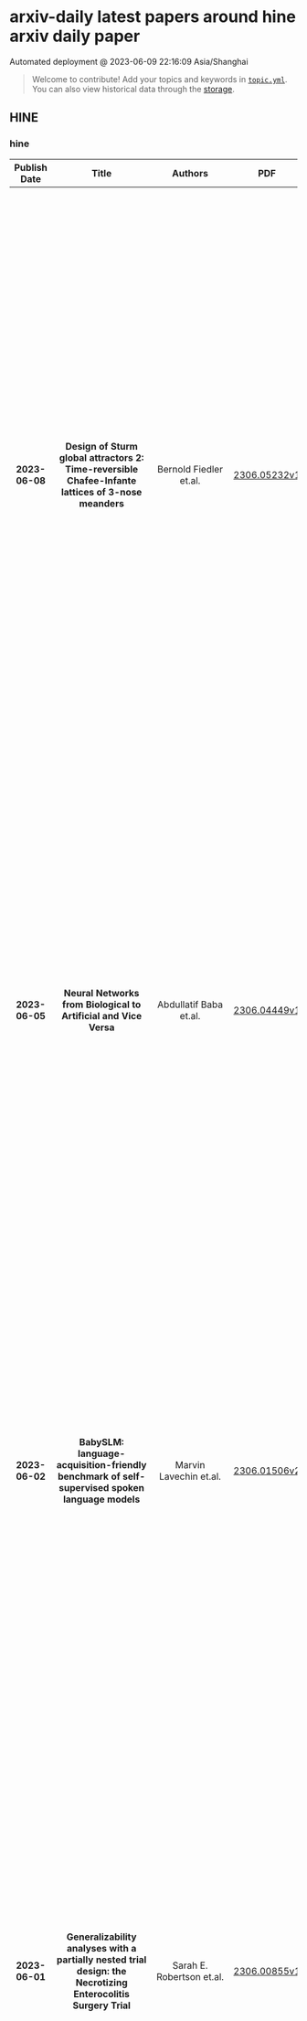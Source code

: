 # arxiv-daily latest papers around hine arxiv daily paper
Automated deployment @ 2023-06-09 22:16:09 Asia/Shanghai
> Welcome to contribute! Add your topics and keywords in [`topic.yml`]({repo_url}/blob/main/database/topic.yml).
> You can also view historical data through the [storage]({repo_url}/blob/main/database/storage).

## HINE

### hine
|Publish Date|Title|Authors|PDF|Code|Abstract|
| :---: | :---: | :---: | :---: | :---: | :---: |
|**2023-06-08**|**Design of Sturm global attractors 2: Time-reversible Chafee-Infante lattices of 3-nose meanders**|Bernold Fiedler et.al.|[2306.05232v1](http://arxiv.org/abs/2306.05232v1)|null|This sequel continues our exploration arxiv:2302.12531 of a deceptively ``simple'' class of global attractors, called Sturm due to nodal properties. They arise for the semilinear scalar parabolic PDE   \begin{equation}\label{eq:*}   u_t = u_{xx} + f(x,u,u_x) \tag{$*$}   \end{equation} on the unit interval $0 < x<1$, under Neumann boundary conditions. This models the interplay of reaction, advection, and diffusion.   Our classification is based on the Sturm meanders, which arise from a shooting approach to the ODE boundary value problem of equilibrium solutions $u=v(x)$. Specifically, we address meanders with only three ``noses'', each of which is innermost to a nested family of upper or lower meander arcs. The Chafee-Infante paradigm of 1974, with cubic nonlinearity $f=f(u)$, features just two noses.   We present, and fully prove, a precise description of global PDE connection graphs, graded by Morse index, for such gradient-like Morse-Smale systems \eqref{eq:*}. The directed edges denote PDE heteroclinic orbits $v_1 \leadsto v_2$ between equilibrium vertices $v_1, v_2$ of adjacent Morse index. The connection graphs can be described as a lattice-like structure of Chafee-Infante subgraphs. However, this simple description requires us to adjoin a single ``equilibrium'' vertex, formally, at Morse level -1. Surprisingly, for parabolic PDEs based on irreversible diffusion, the connection graphs then also exhibit global time reversibility.|
|**2023-06-05**|**Neural Networks from Biological to Artificial and Vice Versa**|Abdullatif Baba et.al.|[2306.04449v1](http://arxiv.org/abs/2306.04449v1)|null|In this paper, we examine how deep learning can be utilized to investigate neural health and the difficulties in interpreting neurological analyses within algorithmic models. The key contribution of this paper is the investigation of the impact of a dead neuron on the performance of artificial neural networks (ANNs). Therefore, we conduct several tests using different training algorithms and activation functions to identify the precise influence of the training process on neighboring neurons and the overall performance of the ANN in such cases. The aim is to assess the potential application of the findings in the biological domain, the expected results may have significant implications for the development of effective treatment strategies for neurological disorders. Successive training phases that incorporate visual and acoustic data derived from past social and familial experiences could be suggested to achieve this goal. Finally, we explore the conceptual analogy between the Adam optimizer and the learning process of the brain by delving into the specifics of both systems while acknowledging their fundamental differences.|
|**2023-06-02**|**BabySLM: language-acquisition-friendly benchmark of self-supervised spoken language models**|Marvin Lavechin et.al.|[2306.01506v2](http://arxiv.org/abs/2306.01506v2)|[link](https://github.com/marvinlvn/babyslm)|Self-supervised techniques for learning speech representations have been shown to develop linguistic competence from exposure to speech without the need for human labels. In order to fully realize the potential of these approaches and further our understanding of how infants learn language, simulations must closely emulate real-life situations by training on developmentally plausible corpora and benchmarking against appropriate test sets. To this end, we propose a language-acquisition-friendly benchmark to probe spoken language models at the lexical and syntactic levels, both of which are compatible with the vocabulary typical of children's language experiences. This paper introduces the benchmark and summarizes a range of experiments showing its usefulness. In addition, we highlight two exciting challenges that need to be addressed for further progress: bridging the gap between text and speech and between clean speech and in-the-wild speech.|
|**2023-06-01**|**Generalizability analyses with a partially nested trial design: the Necrotizing Enterocolitis Surgery Trial**|Sarah E. Robertson et.al.|[2306.00855v1](http://arxiv.org/abs/2306.00855v1)|null|We discuss generalizability analyses under a partially nested trial design, where part of the trial is nested within a cohort of trial-eligible individuals, while the rest of the trial is not nested. This design arises, for example, when only some centers participating in a trial are able to collect data on non-randomized individuals, or when data on non-randomized individuals cannot be collected for the full duration of the trial. Our work is motivated by the Necrotizing Enterocolitis Surgery Trial (NEST) that compared initial laparotomy versus peritoneal drain for infants with necrotizing enterocolitis or spontaneous intestinal perforation. During the first phase of the study, data were collected from randomized individuals as well as consenting non-randomized individuals; during the second phase of the study, however, data were only collected from randomized individuals, resulting in a partially nested trial design. We propose methods for generalizability analyses with partially nested trial designs. We describe identification conditions and propose estimators for causal estimands in the target population of all trial-eligible individuals, both randomized and non-randomized, in the part of the data where the trial is nested, while using trial information spanning both parts. We evaluate the estimators in a simulation study.|
|**2023-06-01**|**Interpretable simultaneous localization of MRI corpus callosum and classification of atypical Parkinsonian disorders using YOLOv5**|Vamshi Krishna Kancharla et.al.|[2306.00473v1](http://arxiv.org/abs/2306.00473v1)|null|Structural MRI(S-MRI) is one of the most versatile imaging modality that revolutionized the anatomical study of brain in past decades. The corpus callosum (CC) is the principal white matter fibre tract, enabling all kinds of inter-hemispheric communication. Thus, subtle changes in CC might be associated with various neurological disorders. The present work proposes the potential of YOLOv5-based CC detection framework to differentiate atypical Parkinsonian disorders (PD) from healthy controls (HC). With 3 rounds of hold-out validation, mean classification accuracy of 92% is obtained using the proposed method on a proprietary dataset consisting of 20 healthy subjects and 20 cases of APDs, with an improvement of 5% over SOTA methods (CC morphometry and visual texture analysis) that used the same dataset. Subsequently, in order to incorporate the explainability of YOLO predictions, Eigen CAM based heatmap is generated for identifying the most important sub-region in CC that leads to the classification. The result of Eigen CAM showed CC mid-body as the most distinguishable sub-region in classifying APDs and HC, which is in-line with SOTA methodologies and the current prevalent understanding in medicine.|
|**2023-05-31**|**Computational Language Assessment in patients with speech, language, and communication impairments**|Charalambos Themistocleous et.al.|[2305.20046v1](http://arxiv.org/abs/2305.20046v1)|null|Speech, language, and communication symptoms enable the early detection, diagnosis, treatment planning, and monitoring of neurocognitive disease progression. Nevertheless, traditional manual neurologic assessment, the speech and language evaluation standard, is time-consuming and resource-intensive for clinicians. We argue that Computational Language Assessment (C.L.A.) is an improvement over conventional manual neurological assessment. Using machine learning, natural language processing, and signal processing, C.L.A. provides a neuro-cognitive evaluation of speech, language, and communication in elderly and high-risk individuals for dementia. ii. facilitates the diagnosis, prognosis, and therapy efficacy in at-risk and language-impaired populations; and iii. allows easier extensibility to assess patients from a wide range of languages. Also, C.L.A. employs Artificial Intelligence models to inform theory on the relationship between language symptoms and their neural bases. It significantly advances our ability to optimize the prevention and treatment of elderly individuals with communication disorders, allowing them to age gracefully with social engagement.|
|**2023-05-28**|**A joint estimation approach for monotonic regression functions in general dimensions**|Christian Rohrbeck et.al.|[2305.17711v1](http://arxiv.org/abs/2305.17711v1)|null|Regression analysis under the assumption of monotonicity is a well-studied statistical problem and has been used in a wide range of applications. However, there remains a lack of a broadly applicable methodology that permits information borrowing, for efficiency gains, when jointly estimating multiple monotonic regression functions. We introduce such a methodology by extending the isotonic regression problem presented in the article "The isotonic regression problem and its dual" (Barlow and Brunk, 1972). The presented approach can be applied to both fixed and random designs and any number of explanatory variables (regressors). Our framework penalizes pairwise differences in the values (levels) of the monotonic function estimates, with the weight of penalty being determined based on a statistical test, which results in information being shared across data sets if similarities in the regression functions exist. Function estimates are subsequently derived using an iterative optimization routine that uses existing solution algorithms for the isotonic regression problem. Simulation studies for normally and binomially distributed response data illustrate that function estimates are consistently improved if similarities between functions exist, and are not oversmoothed otherwise. We further apply our methodology to analyse two public health data sets: neonatal mortality data for Porto Alegre, Brazil, and stroke patient data for North West England.|
|**2023-05-27**|**Explainable Brain Age Prediction using coVariance Neural Networks**|Saurabh Sihag et.al.|[2305.18370v1](http://arxiv.org/abs/2305.18370v1)|[link](https://github.com/pennbindlab/vnn_brain_age)|In computational neuroscience, there has been an increased interest in developing machine learning algorithms that leverage brain imaging data to provide estimates of "brain age" for an individual. Importantly, the discordance between brain age and chronological age (referred to as "brain age gap") can capture accelerated aging due to adverse health conditions and therefore, can reflect increased vulnerability towards neurological disease or cognitive impairments. However, widespread adoption of brain age for clinical decision support has been hindered due to lack of transparency and methodological justifications in most existing brain age prediction algorithms. In this paper, we leverage coVariance neural networks (VNN) to propose an anatomically interpretable framework for brain age prediction using cortical thickness features. Specifically, our brain age prediction framework extends beyond the coarse metric of brain age gap in Alzheimer's disease (AD) and we make two important observations: (i) VNNs can assign anatomical interpretability to elevated brain age gap in AD by identifying contributing brain regions, (ii) the interpretability offered by VNNs is contingent on their ability to exploit specific eigenvectors of the anatomical covariance matrix. Together, these observations facilitate an explainable perspective to the task of brain age prediction.|
|**2023-05-25**|**Emergence of a phonological bias in ChatGPT**|Juan Manuel Toro et.al.|[2305.15929v2](http://arxiv.org/abs/2305.15929v2)|null|Current large language models, such as OpenAI's ChatGPT, have captured the public's attention because how remarkable they are in the use of language. Here, I demonstrate that ChatGPT displays phonological biases that are a hallmark of human language processing. More concretely, just like humans, ChatGPT has a consonant bias. That is, the chatbot has a tendency to use consonants over vowels to identify words. This is observed across languages that differ in their relative distribution of consonants and vowels such as English and Spanish. Despite the differences in how current artificial intelligence language models are trained to process linguistic stimuli and how human infants acquire language, such training seems to be enough for the emergence of a phonological bias in ChatGPT|
|**2023-05-24**|**From Interactive to Co-Constructive Task Learning**|Anna-Lisa Vollmer et.al.|[2305.15535v1](http://arxiv.org/abs/2305.15535v1)|null|Humans have developed the capability to teach relevant aspects of new or adapted tasks to a social peer with very few task demonstrations by making use of scaffolding strategies that leverage prior knowledge and importantly prior joint experience to yield a joint understanding and a joint execution of the required steps to solve the task. This process has been discovered and analyzed in parent-infant interaction and constitutes a ``co-construction'' as it allows both, the teacher and the learner, to jointly contribute to the task. We propose to focus research in robot interactive learning on this co-construction process to enable robots to learn from non-expert users in everyday situations. In the following, we will review current proposals for interactive task learning and discuss their main contributions with respect to the entailing interaction. We then discuss our notion of co-construction and summarize research insights from adult-child and human-robot interactions to elucidate its nature in more detail. From this overview we finally derive research desiderata that entail the dimensions architecture, representation, interaction and explainability.|
|**2023-05-23**|**ECCENTRIC: a fast and unrestrained approach for high-resolution in vivo metabolic imaging at ultra-high field MR**|Antoine Klauser et.al.|[2305.13822v1](http://arxiv.org/abs/2305.13822v1)|null|A novel method for fast and high-resolution metabolic imaging, called ECcentric Circle ENcoding TRajectorIes for Compressed sensing (ECCENTRIC), has been developed and implemented on 7 Tesla human MRI. ECCENTRIC is a non-Cartesian spatial-spectral encoding method optimized for random undersampling of magnetic resonance spectroscopic imaging (MRSI) at ultra-high field. The approach provides flexible and random (k,t) sampling without temporal interleaving to improve spatial response function and spectral quality. ECCENTRIC needs low gradient amplitudes and slew-rates that reduces electrical, mechanical and thermal stress of the scanner hardware, and is robust to timing imperfection and eddy-current delays. Combined with a model-based low-rank reconstruction, this approach enables simultaneous imaging of up to 14 metabolites over the whole-brain at 2-3mm isotropic resolution in 4-10 minutes with high signal-to-noise ratio. In 20 healthy volunteers and 20 glioma patients ECCENTRIC demonstrated unprecedented mapping of fine structural details of metabolism in healthy brains and an extended metabolic fingerprinting of glioma tumors.|
|**2023-05-22**|**Developmental Curiosity and Social Interaction in Virtual Agents**|Chris Doyle et.al.|[2305.13396v1](http://arxiv.org/abs/2305.13396v1)|null|Infants explore their complex physical and social environment in an organized way. To gain insight into what intrinsic motivations may help structure this exploration, we create a virtual infant agent and place it in a developmentally-inspired 3D environment with no external rewards. The environment has a virtual caregiver agent with the capability to interact contingently with the infant agent in ways that resemble play. We test intrinsic reward functions that are similar to motivations that have been proposed to drive exploration in humans: surprise, uncertainty, novelty, and learning progress. These generic reward functions lead the infant agent to explore its environment and discover the contingencies that are embedded into the caregiver agent. The reward functions that are proxies for novelty and uncertainty are the most successful in generating diverse experiences and activating the environment contingencies. We also find that learning a world model in the presence of an attentive caregiver helps the infant agent learn how to predict scenarios with challenging social and physical dynamics. Taken together, our findings provide insight into how curiosity-like intrinsic rewards and contingent social interaction lead to dynamic social behavior and the creation of a robust predictive world model.|
|**2023-05-21**|**Towards Robust Family-Infant Audio Analysis Based on Unsupervised Pretraining of Wav2vec 2.0 on Large-Scale Unlabeled Family Audio**|Jialu Li et.al.|[2305.12530v2](http://arxiv.org/abs/2305.12530v2)|null|To perform automatic family audio analysis, past studies have collected recordings using phone, video, or audio-only recording devices like LENA, investigated supervised learning methods, and used or fine-tuned general-purpose embeddings learned from large pretrained models. In this study, we advance the audio component of a new infant wearable multi-modal device called LittleBeats (LB) by learning family audio representation via wav2vec 2.0 (W2V2) pertaining. We show given a limited number of labeled LB home recordings, W2V2 pretrained using 1k-hour of unlabeled home recordings outperforms oracle W2V2 pretrained on 52k-hour unlabeled audio in terms of parent/infant speaker diarization (SD) and vocalization classifications (VC) at home. Extra relevant external unlabeled and labeled data further benefit W2V2 pretraining and fine-tuning. With SpecAug and environmental speech corruptions, we obtain 12% relative gain on SD and moderate boost on VC. Code and model weights are available.|
|**2023-05-18**|**Federated learning for secure development of AI models for Parkinson's disease detection using speech from different languages**|Soroosh Tayebi Arasteh et.al.|[2305.11284v1](http://arxiv.org/abs/2305.11284v1)|null|Parkinson's disease (PD) is a neurological disorder impacting a person's speech. Among automatic PD assessment methods, deep learning models have gained particular interest. Recently, the community has explored cross-pathology and cross-language models which can improve diagnostic accuracy even further. However, strict patient data privacy regulations largely prevent institutions from sharing patient speech data with each other. In this paper, we employ federated learning (FL) for PD detection using speech signals from 3 real-world language corpora of German, Spanish, and Czech, each from a separate institution. Our results indicate that the FL model outperforms all the local models in terms of diagnostic accuracy, while not performing very differently from the model based on centrally combined training sets, with the advantage of not requiring any data sharing among collaborators. This will simplify inter-institutional collaborations, resulting in enhancement of patient outcomes.|
|**2023-05-18**|**Comparing Machines and Children: Using Developmental Psychology Experiments to Assess the Strengths and Weaknesses of LaMDA Responses**|Eliza Kosoy et.al.|[2305.11243v1](http://arxiv.org/abs/2305.11243v1)|null|Developmental psychologists have spent decades devising experiments to test the intelligence and knowledge of infants and children, tracing the origin of crucial concepts and capacities. Moreover, experimental techniques in developmental psychology have been carefully designed to discriminate the cognitive capacities that underlie particular behaviors. We propose that using classical experiments from child development is a particularly effective way to probe the computational abilities of AI models, in general, and LLMs in particular. First, the methodological techniques of developmental psychology, such as the use of novel stimuli to control for past experience or control conditions to determine whether children are using simple associations, can be equally helpful for assessing the capacities of LLMs. In parallel, testing LLMs in this way can tell us whether the information that is encoded in text is sufficient to enable particular responses, or whether those responses depend on other kinds of information, such as information from exploration of the physical world. In this work we adapt classical developmental experiments to evaluate the capabilities of LaMDA, a large language model from Google. We propose a novel LLM Response Score (LRS) metric which can be used to evaluate other language models, such as GPT. We find that LaMDA generates appropriate responses that are similar to those of children in experiments involving social understanding, perhaps providing evidence that knowledge of these domains is discovered through language. On the other hand, LaMDA's responses in early object and action understanding, theory of mind, and especially causal reasoning tasks are very different from those of young children, perhaps showing that these domains require more real-world, self-initiated exploration and cannot simply be learned from patterns in language input.|
|**2023-05-18**|**Client Selection for Federated Policy Optimization with Environment Heterogeneity**|Zhijie Xie et.al.|[2305.10978v3](http://arxiv.org/abs/2305.10978v3)|null|The development of Policy Iteration (PI) has inspired many recent algorithms for Reinforcement Learning (RL), including several policy gradient methods, that gained both theoretical soundness and empirical success on a variety of tasks. The theory of PI is rich in the context of centralized learning, but its study is still in the infant stage under the federated setting. This paper explores the federated version of Approximate PI (API) and derives its error bound, taking into account the approximation error introduced by environment heterogeneity. We theoretically prove that a proper client selection scheme can reduce this error bound. Based on the theoretical result, we propose a client selection algorithm to alleviate the additional approximation error caused by environment heterogeneity. Experiment results show that the proposed algorithm outperforms other biased and unbiased client selection methods on the federated mountain car problem by effectively selecting clients with a lower level of heterogeneity from the population distribution.|
|**2023-05-17**|**Transcending Grids: Point Clouds and Surface Representations Powering Neurological Processing**|Kishore Babu Nampalle et.al.|[2305.15426v2](http://arxiv.org/abs/2305.15426v2)|null|In healthcare, accurately classifying medical images is vital, but conventional methods often hinge on medical data with a consistent grid structure, which may restrict their overall performance. Recent medical research has been focused on tweaking the architectures to attain better performance without giving due consideration to the representation of data. In this paper, we present a novel approach for transforming grid based data into its higher dimensional representations, leveraging unstructured point cloud data structures. We first generate a sparse point cloud from an image by integrating pixel color information as spatial coordinates. Next, we construct a hypersurface composed of points based on the image dimensions, with each smooth section within this hypersurface symbolizing a specific pixel location. Polygonal face construction is achieved using an adjacency tensor. Finally, a dense point cloud is generated by densely sampling the constructed hypersurface, with a focus on regions of higher detail. The effectiveness of our approach is demonstrated on a publicly accessible brain tumor dataset, achieving significant improvements over existing classification techniques. This methodology allows the extraction of intricate details from the original image, opening up new possibilities for advanced image analysis and processing tasks.|
|**2023-05-17**|**Analyzing the Stance of Facebook Posts on Abortion Considering State-level Health and Social Compositions**|Ana Aleksandric et.al.|[2305.09889v1](http://arxiv.org/abs/2305.09889v1)|null|Abortion remains one of the most controversial topics, especially after overturning Roe v. Wade ruling in the United States. Previous literature showed that the illegality of abortion could have serious consequences, as women might seek unsafe pregnancy terminations leading to increased maternal mortality rates and negative effects on their reproductive health. Therefore, the stances of the abortion-related Facebook posts were analyzed at the state level in the United States from May 4 until June 30, 2022, right after the Supreme Court's decision was disclosed. In more detail, the pre-trained Transformer architecture-based model was fine-tuned on a manually labeled training set to obtain a stance detection model suitable for the collected dataset. Afterward, we employed appropriate statistical tests to examine the relationships between public opinion regarding abortion, abortion legality, political leaning, and factors measuring the overall population's health, health knowledge, and vulnerability per state. We found that states with a higher number of views against abortion also have higher infant and maternal mortality rates. Furthermore, the stance of social media posts per state is mostly matching with the current abortion laws in these states. While aligned with existing literature, these findings indicate how public opinion, laws, and women's and infants' health are related, and interventions are required to educate and protect women, especially in vulnerable populations.|
|**2023-05-16**|**Evaluation of self-supervised pre-training for automatic infant movement classification using wearable movement sensors**|Einari Vaaras et.al.|[2305.09366v1](http://arxiv.org/abs/2305.09366v1)|null|The recently-developed infant wearable MAIJU provides a means to automatically evaluate infants' motor performance in an objective and scalable manner in out-of-hospital settings. This information could be used for developmental research and to support clinical decision-making, such as detection of developmental problems and guiding of their therapeutic interventions. MAIJU-based analyses rely fully on the classification of infant's posture and movement; it is hence essential to study ways to increase the accuracy of such classifications, aiming to increase the reliability and robustness of the automated analysis. Here, we investigated how self-supervised pre-training improves performance of the classifiers used for analyzing MAIJU recordings, and we studied whether performance of the classifier models is affected by context-selective quality-screening of pre-training data to exclude periods of little infant movement or with missing sensors. Our experiments show that i) pre-training the classifier with unlabeled data leads to a robust accuracy increase of subsequent classification models, and ii) selecting context-relevant pre-training data leads to substantial further improvements in the classifier performance.|
|**2023-05-16**|**Health Impacts of Public Pawnshops in Industrializing Tokyo**|Tatsuki Inoue et.al.|[2305.09352v1](http://arxiv.org/abs/2305.09352v1)|null|This study is the first to investigate whether financial institutions for low-income populations have contributed to the historical decline in mortality rates. Using ward-level panel data from prewar Tokyo City, we found that public pawn loans were associated with reductions in infant and fetal death rates, potentially through improved nutrition and hygiene measures. Simple calculations suggest that popularizing public pawnshops led to a 6% and 8% decrease in infant mortality and fetal death rates, respectively, from 1927 to 1935. Contrarily, private pawnshops showed no significant association with health improvements. Our findings enrich the expanding literature on demographics and financial histories.|
|**2023-05-16**|**A Wearable Wireless Magnetic Eye-Tracker, in-vitro and in-vivo Tests**|Giuseppe Bevilacqua et.al.|[2305.09289v1](http://arxiv.org/abs/2305.09289v1)|null|A wireless, wearable magnetic eye tracker is described and characterized. The proposed instrumentation enables simultaneous evaluation of eye and head angular displacements. Such a system can be used to determine the absolute gaze direction as well as to analyze spontaneous eye re-orientation in response to stimuli consisting in head rotations. The latter feature has implications to analyze the vestibulo-ocular reflex and constitutes an interesting opportunity to develop medical (oto-neurological) diagnostics. Details of data analysis are reported together with some results obtained in-vivo or with simple mechanical simulators that enable measurements under controlled conditions.|
|**2023-05-15**|**Towards personalised music-therapy; a neurocomputational modelling perspective**|Nicole Lai et.al.|[2305.14364v1](http://arxiv.org/abs/2305.14364v1)|null|Music therapy has emerged recently as a successful intervention that improves patient's outcome in a large range of neurological and mood disorders without adverse effects. Brain networks are entrained to music in ways that can be explained both via top-down and bottom-up processes. In particular, the direct interaction of auditory with the motor and the reward system via a predictive framework explains the efficacy of music-based interventions in motor rehabilitation. In this manuscript, we provide a brief overview of current theories of music perception and processing. Subsequently, we summarise evidence of music-based interventions primarily in motor, emotional and cardiovascular regulation. We highlight opportunities to improve quality of life and reduce stress beyond the clinic environment and in healthy individuals. This relatively unexplored area requires an understanding of how we can personalise and automate music selection processes to fit individuals needs and tasks via feedback loops mediated by measurements of neuro-physiological responses.|
|**2023-05-10**|**Direct Estimation of Pupil Parameters Using Deep Learning for Visible Light Pupillometry**|Abhijeet Phatak et.al.|[2305.06425v1](http://arxiv.org/abs/2305.06425v1)|null|Pupil reflex to variations in illumination and associated dynamics are of importance in neurology and ophthalmology. This is typically measured using a near Infrared (IR) pupillometer to avoid Purkinje reflections that appear when strong Visible Light (VL) illumination is present. Previously we demonstrated the use of deep learning techniques to accurately detect the pupil pixels (segmentation mask) in case of VL images for performing VL pupillometry. Here, we present a method to obtain the parameters of the elliptical pupil boundary along with the segmentation mask is presented. This eliminates the need for an additional, computationally expensive post-processing step of ellipse fitting and also improves segmentation accuracy. Using the time-varying ellipse parameters of pupil, we can compute the dynamics of the Pupillary Light Reflex (PLR). We also present preliminary evaluations of our deep-learning algorithms on clinical data. This work is a significant push in our goal to develop and validate a VL pupillometer based on a smartphone that can be used in the field.|
|**2023-05-10**|**A Method to Automate the Discharge Summary Hospital Course for Neurology Patients**|Vince C. Hartman et.al.|[2305.06416v1](http://arxiv.org/abs/2305.06416v1)|null|Generation of automated clinical notes have been posited as a strategy to mitigate physician burnout. In particular, an automated narrative summary of a patient's hospital stay could supplement the hospital course section of the discharge summary that inpatient physicians document in electronic health record (EHR) systems. In the current study, we developed and evaluated an automated method for summarizing the hospital course section using encoder-decoder sequence-to-sequence transformer models. We fine tuned BERT and BART models and optimized for factuality through constraining beam search, which we trained and tested using EHR data from patients admitted to the neurology unit of an academic medical center. The approach demonstrated good ROUGE scores with an R-2 of 13.76. In a blind evaluation, two board-certified physicians rated 62% of the automated summaries as meeting the standard of care, which suggests the method may be useful clinically. To our knowledge, this study is among the first to demonstrate an automated method for generating a discharge summary hospital course that approaches a quality level of what a physician would write.|
|**2023-05-10**|**Autonomous Stabilization of Retinal Videos for Streamlining Assessment of Spontaneous Venous Pulsations**|Hongwei Sheng et.al.|[2305.06043v1](http://arxiv.org/abs/2305.06043v1)|null|Spontaneous retinal Venous Pulsations (SVP) are rhythmic changes in the caliber of the central retinal vein and are observed in the optic disc region (ODR) of the retina. Its absence is a critical indicator of various ocular or neurological abnormalities. Recent advances in imaging technology have enabled the development of portable smartphone-based devices for observing the retina and assessment of SVPs. However, the quality of smartphone-based retinal videos is often poor due to noise and image jitting, which in return, can severely obstruct the observation of SVPs. In this work, we developed a fully automated retinal video stabilization method that enables the examination of SVPs captured by various mobile devices. Specifically, we first propose an ODR Spatio-Temporal Localization (ODR-STL) module to localize visible ODR and remove noisy and jittering frames. Then, we introduce a Noise-Aware Template Matching (NATM) module to stabilize high-quality video segments at a fixed position in the field of view. After the processing, the SVPs can be easily observed in the stabilized videos, significantly facilitating user observations. Furthermore, our method is cost-effective and has been tested in both subjective and objective evaluations. Both of the evaluations support its effectiveness in facilitating the observation of SVPs. This can improve the timely diagnosis and treatment of associated diseases, making it a valuable tool for eye health professionals.|
|**2023-05-09**|**Child Palm-ID: Contactless Palmprint Recognition for Children**|Akash Godbole et.al.|[2305.05161v1](http://arxiv.org/abs/2305.05161v1)|null|Effective distribution of nutritional and healthcare aid for children, particularly infants and toddlers, in some of the least developed and most impoverished countries of the world, is a major problem due to the lack of reliable identification documents. Biometric authentication technology has been investigated to address child recognition in the absence of reliable ID documents. We present a mobile-based contactless palmprint recognition system, called Child Palm-ID, which meets the requirements of usability, hygiene, cost, and accuracy for child recognition. Using a contactless child palmprint database, Child-PalmDB1, consisting of 19,158 images from 1,020 unique palms (in the age range of 6 mos. to 48 mos.), we report a TAR=94.11% @ FAR=0.1%. The proposed Child Palm-ID system is also able to recognize adults, achieving a TAR=99.4% on the CASIA contactless palmprint database and a TAR=100% on the COEP contactless adult palmprint database, both @ FAR=0.1%. These accuracies are competitive with the SOTA provided by COTS systems. Despite these high accuracies, we show that the TAR for time-separated child-palmprints is only 78.1% @ FAR=0.1%.|
|**2023-05-07**|**Lightweight Convolution Transformer for Cross-patient Seizure Detection in Multi-channel EEG Signals**|Salim Rukhsar et.al.|[2305.04325v1](http://arxiv.org/abs/2305.04325v1)|null|Background: Epilepsy is a neurological illness affecting the brain that makes people more likely to experience frequent, spontaneous seizures. There has to be an accurate automated method for measuring seizure frequency and severity in order to assess the efficacy of pharmacological therapy for epilepsy. The drug quantities are often derived from patient reports which may cause significant issues owing to inadequate or inaccurate descriptions of seizures and their frequencies. Methods and materials: This study proposes a novel deep learning architecture based lightweight convolution transformer (LCT). The transformer is able to learn spatial and temporal correlated information simultaneously from the multi-channel electroencephalogram (EEG) signal to detect seizures at smaller segment lengths. In the proposed model, the lack of translation equivariance and localization of ViT is reduced using convolution tokenization, and rich information from the transformer encoder is extracted by sequence pooling instead of the learnable class token. Results: Extensive experimental results demonstrate that the proposed model of cross-patient learning can effectively detect seizures from the raw EEG signals. The accuracy and F1-score of seizure detection in the cross-patient case on the CHB-MIT dataset are shown to be 96.31% and 96.32%, respectively, at 0.5 sec segment length. In addition, the performance metrics show that the inclusion of inductive biases and attention-based pooling in the model enhances the performance and reduces the number of transformer encoder layers, which significantly reduces the computational complexity. In this research work, we provided a novel approach to enhance efficiency and simplify the architecture for multi-channel automated seizure detection.|
|**2023-05-05**|**Uncertainty Quantification for Fisher-Kolmogorov Equation on Graphs with Application to Patient-Specific Alzheimer Disease**|Mattia Corti et.al.|[2305.03619v1](http://arxiv.org/abs/2305.03619v1)|null|The Fisher-Kolmogorov equation is a diffusion-reaction PDE that is used to model the accumulation of prionic proteins, which are responsible for many different neurological disorders. Likely, the most important and studied misfolded protein in literature is the Amyloid-$\beta$, responsible for the onset of Alzheimer disease. Starting from medical images we construct a reduced-order model based on a graph brain connectome. The reaction coefficient of the proteins is modelled as a stochastic random field, taking into account all the many different underlying physical processes, which can hardly be measured. Its probability distribution is inferred by means of the Monte Carlo Markov Chain method applied to clinical data. The resulting model is patient-specific and can be employed for predicting the disease's future development. Forward uncertainty quantification techniques (Monte Carlo and sparse grid stochastic collocation) are applied with the aim of quantifying the impact of the variability of the reaction coefficient on the progression of protein accumulation within the next 20 years.|
|**2023-05-04**|**Mining fMRI Dynamics with Parcellation Prior for Brain Disease Diagnosis**|Xiaozhao Liu et.al.|[2305.03061v1](http://arxiv.org/abs/2305.03061v1)|null|To characterize atypical brain dynamics under diseases, prevalent studies investigate functional magnetic resonance imaging (fMRI). However, most of the existing analyses compress rich spatial-temporal information as the brain functional networks (BFNs) and directly investigate the whole-brain network without neurological priors about functional subnetworks. We thus propose a novel graph learning framework to mine fMRI signals with topological priors from brain parcellation for disease diagnosis. Specifically, we 1) detect diagnosis-related temporal features using a "Transformer" for a higher-level BFN construction, and process it with a following graph convolutional network, and 2) apply an attention-based multiple instance learning strategy to emphasize the disease-affected subnetworks to further enhance the diagnosis performance and interpretability. Experiments demonstrate higher effectiveness of our method than compared methods in the diagnosis of early mild cognitive impairment. More importantly, our method is capable of localizing crucial brain subnetworks during the diagnosis, providing insights into the pathogenic source of mild cognitive impairment.|
|**2023-05-03**|**Analysing the Impact of Audio Quality on the Use of Naturalistic Long-Form Recordings for Infant-Directed Speech Research**|María Andrea Cruz Blandón et.al.|[2305.01965v1](http://arxiv.org/abs/2305.01965v1)|[link](https://github.com/SPEECHCOG/ids_audio_quality_analysis)|Modelling of early language acquisition aims to understand how infants bootstrap their language skills. The modelling encompasses properties of the input data used for training the models, the cognitive hypotheses and their algorithmic implementations being tested, and the evaluation methodologies to compare models to human data. Recent developments have enabled the use of more naturalistic training data for computational models. This also motivates development of more naturalistic tests of model behaviour. A crucial step towards such an aim is to develop representative speech datasets consisting of speech heard by infants in their natural environments. However, a major drawback of such recordings is that they are typically noisy, and it is currently unclear how the sound quality could affect analyses and modelling experiments conducted on such data. In this paper, we explore this aspect for the case of infant-directed speech (IDS) and adult-directed speech (ADS) analysis. First, we manually and automatically annotated audio quality of utterances extracted from two corpora of child-centred long-form recordings (in English and French). We then compared acoustic features of IDS and ADS in an in-lab dataset and across different audio quality subsets of naturalistic data. Finally, we assessed how the audio quality and recording environment may change the conclusions of a modelling analysis using a recent self-supervised learning model. Our results show that the use of modest and high audio quality naturalistic speech data result in largely similar conclusions on IDS and ADS in terms of acoustic analyses and modelling experiments. We also found that an automatic sound quality assessment tool can be used to screen out useful parts of long-form recordings for a closer analysis with comparable results to that of manual quality annotation.|
